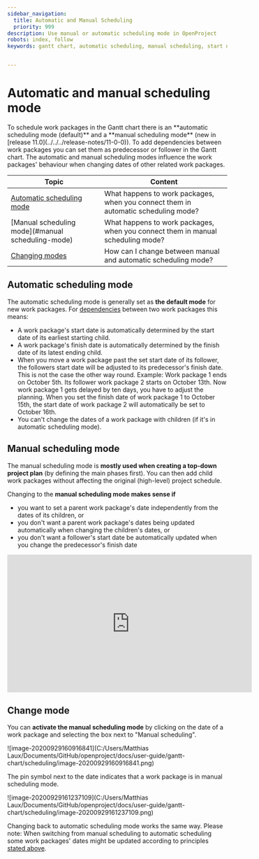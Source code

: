 ```yaml
---
sidebar_navigation:
  title: Automatic and Manual Scheduling
  priority: 999
description: Use manual or automatic scheduling mode in OpenProject
robots: index, follow
keywords: gantt chart, automatic scheduling, manual scheduling, start date, finish date, relations


---
```


# Automatic and manual scheduling mode

<div class="glossary">
To schedule work packages in the Gantt chart there is an **automatic scheduling mode (default)** and a **manual scheduling mode** (new in [release 11.0](../../../release-notes/11-0-0)). To add dependencies between work packages you can set them as predecessor or follower in the Gantt chart. The automatic and manual scheduling modes influence the work packages' behaviour when changing dates of other related work packages.



</div>

| Topic                                                   | Content                                                      |
| ------------------------------------------------------- | ------------------------------------------------------------ |
| [Automatic scheduling mode](#automatic-scheduling-mode) | What happens to work packages, when you connect them in automatic scheduling mode? |
| [Manual scheduling mode](#manual scheduling-mode)       | What happens to work packages, when you connect them in manual scheduling mode? |
| [Changing modes](#changing-modes)                       | How can I change between manual and automatic scheduling mode? |


## Automatic scheduling mode

The automatic scheduling mode is generally set as **the default mode** for new work packages. For [dependencies](../#relations-in-the-gantt-chart) between two work packages this means:

- A work package's start date is automatically determined by the start date of its earliest starting child.
- A work package's finish date is automatically determined by the finish date of its latest ending child.
- When you move a work package past the set start date of its follower, the followers start date will be adjusted to its predecessor's finish date. This is not the case the other way round. 
  Example: Work package 1 ends on October 5th. Its follower work package 2 starts on October 13th. Now work package 1 gets delayed by ten days, you have to adjust the planning. When you set the finish date of work package 1 to October 15th, the start date of work package 2 will automatically be set to October 16th.
- You can't change the dates of a work package with children (if it's in automatic scheduling mode).

## Manual scheduling mode

The manual scheduling mode is **mostly used when creating a top-down project plan** (by defining the main phases first). You can then add child work packages without affecting the original (high-level) project schedule.

Changing to the **manual scheduling mode makes sense if**

- you want to set a parent work package's date independently from the dates of its children, or
- you don't want a parent work package's dates being updated automatically when changing the children's dates, or
- you don't want a follower's start date be automatically updated when you change the predecessor's finish date

<iframe width="560" height="315" src="https://www.youtube.com/embed/Me4cMULZKRM" frameborder="0" allow="accelerometer; autoplay; encrypted-media; gyroscope; picture-in-picture" allowfullscreen></iframe>


## Change mode

You can **activate the manual scheduling mode** by clicking on the date of a work package and selecting the box next to "Manual scheduling". 

![image-20200929160916841](C:/Users/Matthias Laux/Documents/GitHub/openproject/docs/user-guide/gantt-chart/scheduling/image-20200929160916841.png)

The pin symbol next to the date indicates that a work package is in manual scheduling mode.

![image-20200929161237109](C:/Users/Matthias Laux/Documents/GitHub/openproject/docs/user-guide/gantt-chart/scheduling/image-20200929161237109.png)

Changing back to automatic scheduling mode works the same way. Please note: When switching from manual scheduling to automatic scheduling some work packages' dates might be updated according to principles [stated above](#automatic-scheduling-mode). 

